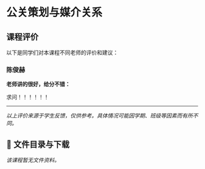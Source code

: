 # 公关策划与媒介关系

## 课程评价

以下是同学们对本课程不同老师的评价和建议：

### 陈俊赫

**老师讲的很好，给分不错：**

求问！！！！！！

---

*以上评价来源于学生反馈，仅供参考。具体情况可能因学期、班级等因素而有所不同。*
## 📄 文件目录与下载

_该课程暂无文件资料。_
